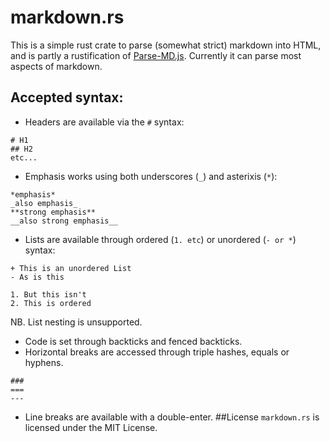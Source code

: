# markdown.rs
This is a simple rust crate to parse (somewhat strict) markdown into HTML, and is partly a rustification of [Parse-MD.js](https://chalarangelo.github.io/parse-md-js/). Currently it can parse most aspects of markdown.
## Accepted syntax:
- Headers are available via the `#` syntax:
```
# H1
## H2
etc...
```
- Emphasis works using both underscores (`_`) and asterixis (`*`):
```
*emphasis*
_also emphasis_
**strong emphasis**
__also strong emphasis__
```
- Lists are available through ordered (`1. etc`) or unordered (`- or *`) syntax:
```
+ This is an unordered List
- As is this

1. But this isn't
2. This is ordered
```
NB. List nesting is unsupported.
- Code is set through backticks and fenced backticks.
- Horizontal breaks are accessed through triple hashes, equals or hyphens.
```
###
===
---
```
- Line breaks are available with a double-enter.
##License
`markdown.rs` is licensed under the MIT License.
